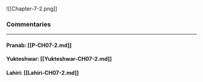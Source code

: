 ![[Chapter-7-2.png]]

### Commentaries

---

#### Pranab: [[P-CH07-2.md]]

#### Yukteshwar: [[Yukteshwar-CH07-2.md]]

#### Lahiri: [[Lahiri-CH07-2.md]]
